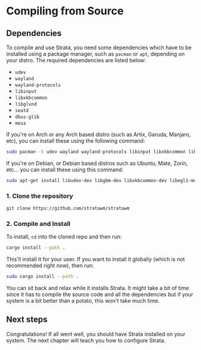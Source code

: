 # Compiling from Source

## Dependencies

To compile and use Strata, you need some dependencies which have to be installed using a package manager, such as `pacman` or `apt`, depending on your distro. The required dependencies are listed below:

* `udev`
* `wayland` 
* `wayland-protocols` 
* `libinput` 
* `libxkbcommon` 
* `libglvnd` 
* `seatd` 
* `dbus-glib `
* `mesa`

If you're on Arch or any Arch based distro (such as Artix, Garuda, Manjaro, etc), you can install these using the following command:

```sh
sudo pacman -S udev wayland wayland-protocols libinput libxkbcommon libglvnd seatd dbus-glib mesa
```

If you're on Debian, or Debian based distros such as Ubuntu, Mate, Zorin, etc... you can install these using this command:

```sh
sudo apt-get install libudev-dev libgbm-dev libxkbcommon-dev libegl1-mesa-dev libwayland-dev libinput-dev libdbus-1-dev libsystemd-dev libseat-dev
```

 ### 1. Clone the repository
 ```sh
 git clone https://github.com/stratawm/stratawm
 ```

 ### 2. Compile and Install
 To install, `cd` into the cloned repo and then run:
 ```sh
 cargo install --path .
 ```
 This'll install it for your user. If you want to install it globally (which is not recommended right now), then run:
 ```sh
 sudo cargo install --path .
 ```
You can sit back and relax while it installs Strata. It might take a bit of time since it has to compile the source code and all the dependencies but if your system is a bit better than a potato, this won't take much time.

 ## Next steps
 Congratulations! If all went well, you should have Strata installed on your system. The next chapter will teach you how to configure Strata.